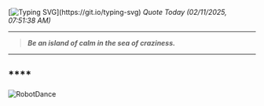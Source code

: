[![Typing SVG](https://readme-typing-svg.herokuapp.com?font=Press+Start+2P&color=C2F784&size=35&width=900&height=100&lines=Hello+World%2C+I'm+Hung+!)](https://git.io/typing-svg) 
_Quote Today (02/11/2025, 07:51:38 AM)_
___
>**_Be an island of calm in the sea of craziness._**
___

## __**__**

![RobotDance](src/assets/images/robot-dancing-dribble.gif?style=center)
